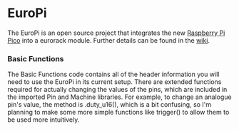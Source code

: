 # EuroPi

The EuroPi is an open source project that integrates the new [Raspberry Pi Pico](https://www.raspberrypi.org/products/raspberry-pi-pico/) into a eurorack module. Further details can be found in the [wiki](https://github.com/roryjamesallen/EuroPi/wiki).


### Basic Functions

The Basic Functions code contains all of the header information you will need to use the EuroPi in its current setup. 
There are extended functions required for actually changing the values of the pins, which are included in the imported Pin and Machine libraries.
For example, to change an analogue pin's value, the method is .duty_u16(), which is a bit confusing, so I'm planning to make some more simple functions like trigger() to allow them to be used more intuitively.
